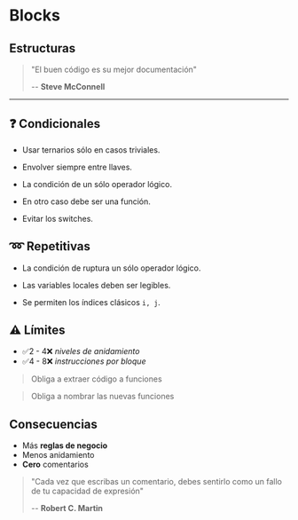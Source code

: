 # Blocks

## Estructuras

> "El buen código es su mejor documentación"
>
> -- **Steve McConnell**

---

## ❓ Condicionales

- Usar ternarios sólo en casos triviales.

- Envolver siempre entre llaves.

- La condición de un sólo operador lógico.

- En otro caso debe ser una función.

- Evitar los switches.

## ➿ Repetitivas

- La condición de ruptura un sólo operador lógico.

- Las variables locales deben ser legibles.

- Se permiten los índices clásicos `i, j`.

## ⚠️ Límites

- ✅2 - 4❌ _niveles de anidamiento_
- ✅4 - 8❌ _instrucciones por bloque_


> Obliga a extraer código a funciones

> Obliga a nombrar las nuevas funciones

## Consecuencias

- Más **reglas de negocio**
- Menos anidamiento
- **Cero** comentarios

> "Cada vez que escribas un comentario, debes sentirlo como un fallo de tu capacidad de expresión"
>
> -- **Robert C. Martin**